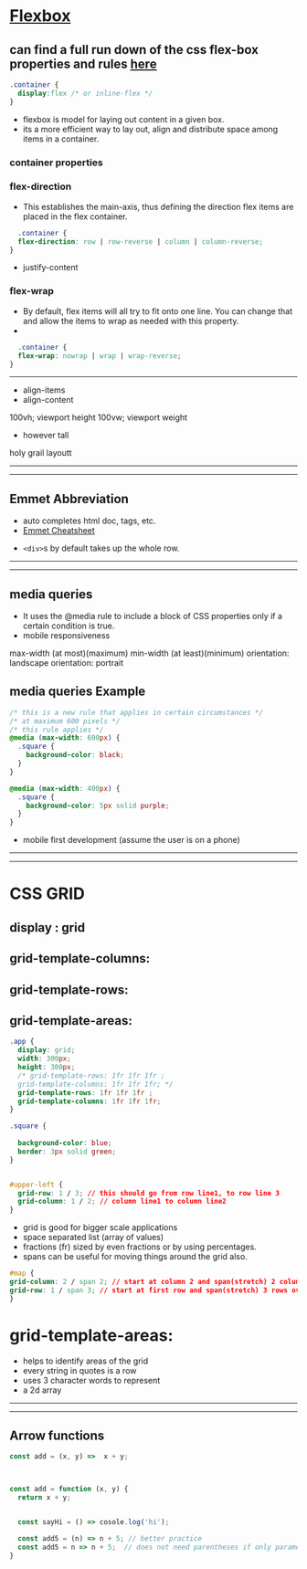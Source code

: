 # [Flexbox](https://css-tricks.com/snippets/css/a-guide-to-flexbox/)

## can find a full run down of the css flex-box properties and rules [here](https://css-tricks.com/snippets/css/a-guide-to-flexbox/)
```css
.container {
  display:flex /* or inline-flex */
}
```
- flexbox is model for laying out content in a given box.
- its a more efficient way to lay out, align and distribute space among items in a container. 

### container properties
### flex-direction
- This establishes the main-axis, thus defining the direction flex items are placed in the flex container.
  
```css
  .container {
  flex-direction: row | row-reverse | column | column-reverse;
}
```

- justify-content
### flex-wrap
- By default, flex items will all try to fit onto one line. You can change that and allow the items to wrap as needed with this property.
- 
```css
  .container {
  flex-wrap: nowrap | wrap | wrap-reverse;
}
```

<hr>

- align-items
- align-content

100vh; viewport height
100vw; viewport weight
- however tall 

holy grail layoutt
<hr>
<hr>

## Emmet Abbreviation

- auto completes html doc, tags, etc.
- [Emmet Cheatsheet](https://docs.emmet.io/cheat-sheet/)
   <!-- div.container>div.square#item${ITEM $}*8 -->

* `<div>`s by default takes up the whole row.
<hr>
<hr>


## media queries
* It uses the @media rule to include a block of CSS properties only if a certain condition is true.
* mobile responsiveness

max-width (at most)(maximum)
min-width (at least)(minimum)
orientation: landscape
orientation: portrait

## media queries Example
```css
/* this is a new rule that applies in certain circumstances */
/* at maximum 600 pixels */
/* this rule applies */
@media (max-width: 600px) {
  .square {
    background-color: black;
  }
}

@media (max-width: 400px) {
  .square {
    background-color: 5px solid purple;
  }
}
```
* mobile first development (assume the user is on a phone)

<hr>
<hr>

# CSS GRID

## display : grid

## grid-template-columns:
## grid-template-rows:
## grid-template-areas:




```css
.app {
  display: grid;
  width: 300px;
  height: 300px;
  /* grid-template-rows: 1fr 1fr 1fr ;
  grid-template-columns: 1fr 1fr 1fr; */
  grid-template-rows: 1fr 1fr 1fr ;
  grid-template-columns: 1fr 1fr 1fr;
}

.square {
 
  background-color: blue;
  border: 3px solid green;
}


#upper-left {
  grid-row: 1 / 3; // this should go from row line1, to row line 3
  grid-column: 1 / 2; // column line1 to column line2
}

```

- grid is good for bigger scale applications
- space separated list (array of values)
- fractions (fr) sized by even fractions or by using percentages.
- spans can be useful for moving things around the grid also. 

```css
#map {
grid-column: 2 / span 2; // start at column 2 and span(stretch) 2 columns over.
grid-row: 1 / span 3; // start at first row and span(stretch) 3 rows over.
}
```

# grid-template-areas: 
- helps to identify areas of the grid
- every string in quotes is a row
- uses 3 character words to represent 
- a 2d array
  
<hr>
<hr>

## Arrow functions



```javascript
const add = (x, y) =>  x + y;



const add = function (x, y) {
  return x + y;


  const sayHi = () => cosole.log('hi');

  const add5 = (n) => n + 5; // better practice 
  const add5 = n => n + 5;  // does not need parentheses if only parameter
}
```

